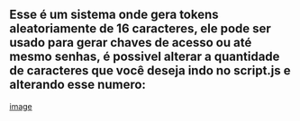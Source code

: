 ## Esse é um sistema onde gera tokens aleatoriamente de 16 caracteres, ele pode ser usado para gerar chaves de acesso ou até mesmo senhas, é possivel alterar a quantidade de caracteres que você deseja indo no script.js e alterando esse numero:





[image](https://github.com/antoniovitor15/gerador-de-token/assets/163855604/d889658e-724d-4371-b394-176941299a17)

